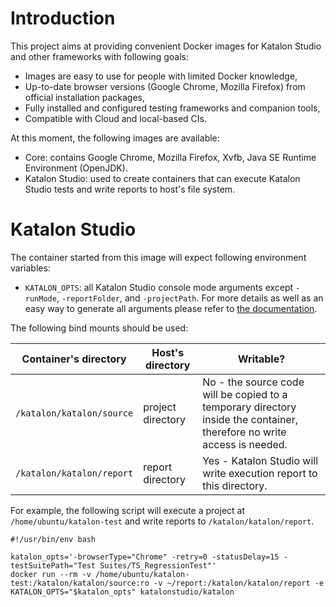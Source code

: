 # Introduction

This project aims at providing convenient Docker images for Katalon Studio and other frameworks with following goals:

* Images are easy to use for people with limited Docker knowledge,
* Up-to-date browser versions (Google Chrome, Mozilla Firefox) from official installation packages,
* Fully installed and configured testing frameworks and companion tools,
* Compatible with Cloud and local-based CIs.

At this moment, the following images are available:

* Core: contains Google Chrome, Mozilla Firefox, Xvfb, Java SE Runtime Environment (OpenJDK).
* Katalon Studio: used to create containers that can execute Katalon Studio tests and write reports to host's file system.

# Katalon Studio

The container started from this image will expect following environment variables:
* `KATALON_OPTS`: all Katalon Studio console mode arguments except `-runMode`, `-reportFolder`, and `-projectPath`. For more details as well as an easy way to generate all arguments please refer to [the documentation](https://docs.katalon.com/display/KD/Console+Mode+Execution).

The following bind mounts should be used:

| Container's directory     | Host's directory  | Writable? |
| ------------------------- | ----------------- | --------- |
| `/katalon/katalon/source` | project directory | No - the source code will be copied to a temporary directory inside the container, therefore no write access is needed. |
| `/katalon/katalon/report` | report directory  | Yes - Katalon Studio will write execution report to this directory. |

For example, the following script will execute a project at `/home/ubuntu/katalon-test` and write reports to `/katalon/katalon/report`.

    #!/usr/bin/env bash

    katalon_opts='-browserType="Chrome" -retry=0 -statusDelay=15 -testSuitePath="Test Suites/TS_RegressionTest"'
    docker run --rm -v /home/ubuntu/katalon-test:/katalon/katalon/source:ro -v ~/report:/katalon/katalon/report -e KATALON_OPTS="$katalon_opts" katalonstudio/katalon